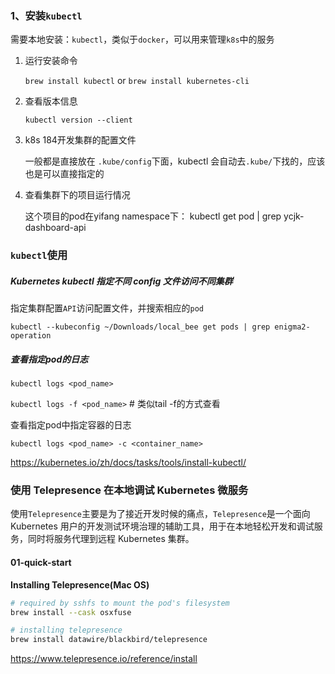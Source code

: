 ### 1、安装`kubectl`

需要本地安装：`kubectl`，类似于`docker`，可以用来管理`k8s`中的服务

1. 运行安装命令

   `brew install kubectl` or `brew install kubernetes-cli`

2. 查看版本信息

   `kubectl version --client`



1. k8s 184开发集群的配置文件

   一般都是直接放在 `.kube/config`下面，kubectl 会自动去`.kube/`下找的，应该也是可以直接指定的

2. 查看集群下的项目运行情况

   这个项目的pod在yifang namespace下：
   kubectl get pod | grep ycjk-dashboard-api



### `kubectl`使用

##### Kubernetes kubectl 指定不同 config 文件访问不同集群

指定集群配置`API`访问配置文件，并搜索相应的`pod`

`kubectl --kubeconfig ~/Downloads/local_bee get pods | grep enigma2-operation`


##### 查看指定pod的日志

`kubectl logs <pod_name>`

`kubectl logs -f <pod_name>` # 类似tail -f的方式查看

查看指定pod中指定容器的日志

`kubectl logs <pod_name> -c <container_name>`





https://kubernetes.io/zh/docs/tasks/tools/install-kubectl/

### 使用 Telepresence 在本地调试 Kubernetes 微服务

使用`Telepresence`主要是为了接近开发时候的痛点，`Telepresence`是一个面向 Kubernetes 用户的开发测试环境治理的辅助工具，用于在本地轻松开发和调试服务，同时将服务代理到远程 Kubernetes 集群。

#### 01-quick-start

**Installing Telepresence(Mac OS)**

```bash
# required by sshfs to mount the pod's filesystem
brew install --cask osxfuse

# installing telepresence
brew install datawire/blackbird/telepresence
```











https://www.telepresence.io/reference/install









